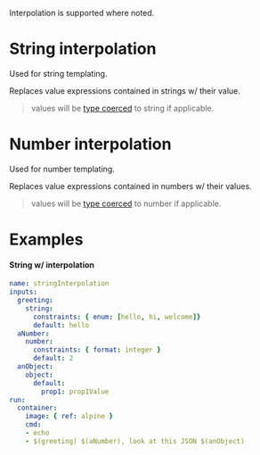 Interpolation is supported where noted.

# String interpolation

Used for string templating.

Replaces value expressions contained in strings w/ their value.

> values will be [type coerced](type-coercion.md) to string if
> applicable.

# Number interpolation

Used for number templating.

Replaces value expressions contained in numbers w/ their values.

> values will be [type coerced](type-coercion.md) to number if
> applicable.

# Examples

#### String w/ interpolation

```yaml
name: stringInterpolation
inputs:
  greeting:
    string:
      constraints: { enum: [hello, hi, welcome]}
      default: hello
  aNumber:
    number:
      constraints: { format: integer }
      default: 2
  anObject:
    object:
      default:
        prop1: prop1Value
run:
  container:
    image: { ref: alpine }
    cmd:
    - echo
    - $(greeting) $(aNumber), look at this JSON $(anObject)
```

